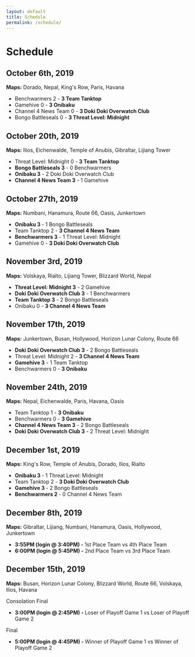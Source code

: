 ```yaml
---
layout: default
title: Schedule
permalink: /schedule/
---
```

<div class="container">
  <div class="row justify-content-center page-section-no-line">
    <div class="col-12 col-md-10 col-xl-8">
      <h1 class="text-center">Schedule</h1>
      <h2>October 6th, 2019</h2>
      <p><strong>Maps:</strong> Dorado, Nepal, King's Row, Paris, Havana</p>
      <ul>
        <li>Benchwarmers 2 - <strong>3 Team Tanktop</strong></li>
        <li>Gamehive 0 - <strong>3 Onibaku</strong></li>
        <li>Channel 4 News Team 0 - <strong>3 Doki Doki Overwatch Club</strong></li>
        <li>Bongo Battleseals 0 - <strong>3 Threat Level: Midnight</strong></li>
      </ul>
      <h2>October 20th, 2019</h2>
      <p><strong>Maps:</strong> Ilios, Eichenwalde, Temple of Anubis, Gibraltar, Lijiang Tower</p>
      <ul>
        <li>Threat Level: Midnight 0 - <strong>3 Team Tanktop</strong></li>
        <li><strong>Bongo Battleseals 3</strong> - 0 Benchwarmers</li>
        <li><strong>Onibaku 3</strong> - 2 Doki Doki Overwatch Club</li>
        <li><strong>Channel 4 News Team 3</strong> - 1 Gamehive</li>
      </ul>
      <h2>October 27th, 2019</h2>
      <p><strong>Maps:</strong> Numbani, Hanamura, Route 66, Oasis, Junkertown</p>
      <ul>
        <li><strong>Onibaku 3 </strong> - 1 Bongo Battleseals</li>
        <li>Team Tanktop 2 - <strong>3 Channel 4 News Team</strong></li>
        <li><strong>Benchwarmers 3</strong> - 1 Threat Level: Midnight</li>
        <li>Gamehive 0 - <strong>3 Doki Doki Overwatch Club</strong></li>
      </ul>      
      <h2>November 3rd, 2019</h2>
      <p><strong>Maps:</strong> Volskaya, Rialto, Lijiang Tower, Blizzard World, Nepal</p>
      <ul>
        <li><strong>Threat Level: Midnight 3</strong> - 2 Gamehive</li>
        <li><strong>Doki Doki Overwatch Club 3</strong> - 1 Benchwarmers</li>
        <li><strong>Team Tanktop 3</strong> - 2 Bongo Battleseals</li>
        <li>Onibaku 0 - <strong>3 Channel 4 News Team</strong></li>
      </ul>      
      <h2>November 17th, 2019</h2>
      <p><strong>Maps:</strong> Junkertown, Busan, Hollywood, Horizon Lunar Colony, Route 66</p>
      <ul>
        <li><strong> Doki Doki Overwatch Club 3</strong> - 2 Bongo Battleseals</li>
        <li>Threat Level: Midnight 2 - <strong>3 Channel 4 News Team</strong></li>
        <li><strong>Gamehive 3</strong> - 1 Team Tanktop</li>
        <li>Benchwarmers 0 - <strong>3 Onibaku</strong></li>
      </ul>
      <h2>November 24th, 2019</h2>
      <p><strong>Maps:</strong> Nepal, Eichenwalde, Paris, Havana, Oasis</p>
      <ul>
        <li>Team Tanktop 1 - <strong>3 Onibaku</strong></li>
        <li> Benchwarmers 0 - <strong>3 Gamehive</strong></li>
        <li><strong> Channel 4 News Team 3</strong> - 2 Bongo Battleseals</li>
        <li><strong>Doki Doki Overwatch Club 3</strong> - 2 Threat Level: Midnight</li>
      </ul>
      <h2>December 1st, 2019</h2>
      <p><strong>Maps:</strong> King's Row, Temple of Anubis, Dorado, Ilios, Rialto</p>
      <ul>
        <li><strong> Onibaku 3 </strong>- 1 Threat Level: Midnight</li>
        <li>Team Tanktop 2 - <strong>3 Doki Doki Overwatch Club</strong></li>
        <li><strong>Gamehive 3 </strong>- 2 Bongo Battleseals</li>
        <li><strong>Benchwarmers 2 </strong>- 0 Channel 4 News Team</li>
      </ul>
      <h2>December 8th, 2019</h2>
      <p><strong>Maps:</strong> Gibraltar, Lijiang, Numbani, Hanamura, Oasis, Hollywood, Junkertown</p>
      <ul>
          <li><strong>3:55PM (login @ 3:40PM) - </strong> 1st Place Team vs 4th Place Team</li>
          <li><strong>6:00PM (login @ 5:45PM) - </strong> 2nd Place Team vs 3rd Place Team</li>
      </ul>
      <h2>December 15th, 2019</h2>
      <p><strong>Maps:</strong> Busan, Horizon Lunar Colony, Blizzard World, Route 66, Volskaya, Ilios, Havana</p>
      <p>Consolation Final</p>
      <ul>
      <li><strong>3:00PM (login @ 2:45PM) - </strong> Loser of Playoff Game 1 vs Loser of Playoff Game 2</li>
      </ul>
      <p>Final</p>
      <ul>
      <li><strong>5:00PM (login @ 4:45PM) - </strong> Winner of Playoff Game 1 vs Winner of Playoff Game 2</li>
      </ul>
    </div>
  </div>
</div>
